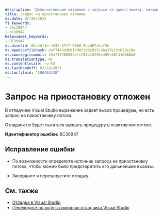 ```yaml
---
description: 'Дополнительные сведения о запросе на приостановку: ожидание'
title: Запрос на приостановку отложен
ms.date: 07/20/2015
f1_keywords:
- vbc30947
- bc30947
helpviewer_keywords:
- BC30947
ms.assetid: 6bc4df1b-e833-47c7-9568-9ced67a2af5d
ms.openlocfilehash: daf7443dd50f7d0f1992937cd6a5fe23c62dc28e
ms.sourcegitcommit: 10e719780594efc781b15295e499c66f316068b8
ms.translationtype: MT
ms.contentlocale: ru-RU
ms.lasthandoff: 02/14/2021
ms.locfileid: "100462338"
---
```

# <a name="suspend-request-is-pending"></a>Запрос на приостановку отложен

В отладчике Visual Studio выражение задает вызов процедуры, но есть запрос на приостановку потока.  
  
 Отладчик не будет пытаться вызвать процедуру в неактивном потоке.  
  
 **Идентификатор ошибки:** BC30947  
  
## <a name="to-correct-this-error"></a>Исправление ошибки  
  
- По возможности определите источник запроса на приостановку потока, чтобы можно было предотвратить его дальнейшие вызовы.  
  
- Завершите и перезапустите отладку.  
  
## <a name="see-also"></a>См. также

- [Отладка в Visual Studio](/visualstudio/debugger/debugger-feature-tour)
- [Переходите по коду с помощью отладчика Visual Studio](/visualstudio/debugger/navigating-through-code-with-the-debugger)
